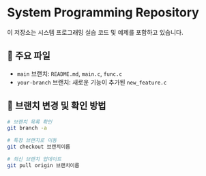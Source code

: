 # System Programming Repository

이 저장소는 시스템 프로그래밍 실습 코드 및 예제를 포함하고 있습니다.


## 📄 주요 파일
- `main` 브랜치: `README.md`, `main.c`, `func.c`
- `your-branch` 브랜치: 새로운 기능이 추가된 `new_feature.c`

## 🚀 브랜치 변경 및 확인 방법
```bash
# 브랜치 목록 확인
git branch -a

# 특정 브랜치로 이동
git checkout 브랜치이름

# 최신 브랜치 업데이트
git pull origin 브랜치이름
